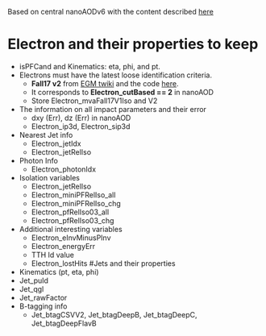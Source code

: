 Based on central nanoAODv6 with the content described [here](https://cms-nanoaod-integration.web.cern.ch/integration/master-102X/data101X_doc.html)
# Electron and their properties to keep
+ isPFCand and Kinematics: eta, phi, and pt.
+ Electrons must have the latest loose identification criteria.
   + **Fall17 v2** from [EGM twiki](https://twiki.cern.ch/twiki/bin/view/CMS/CutBasedElectronIdentificationRun2#Cut_Based_Electron_ID_for_Run_2) and the code [here](https://github.com/cms-egamma/ggAnalysis/blob/102X-egpos2019/ggNtuplizer/plugins/ggNtuplizer_electrons.cc#L630-L655). 
   + It corresponds to **Electron_cutBased == 2** in nanoAOD
   + Store Electron_mvaFall17V1Iso and V2
+ The information on all impact parameters and their error
   + dxy (Err), dz (Err) in nanoAOD
   + Electron_ip3d, Electron_sip3d
+ Nearest Jet info
   + Electron_jetIdx
   + Electron_jetRelIso
+ Photon Info
   + Electron_photonIdx
+ Isolation variables
   + Electron_jetRelIso
   + Electron_miniPFRelIso_all
   + Electron_miniPFRelIso_chg
   + Electron_pfRelIso03_all
   + Electron_pfRelIso03_chg
+ Additional interesting variables
   + Electron_eInvMinusPInv
   + Electron_energyErr
   + TTH Id value
   + Electron_lostHits
#Jets and their properties
+ Kinematics (pt, eta, phi)
+ Jet_puId
+ Jet_qgl
+ Jet_rawFactor
+ B-tagging info
   + Jet_btagCSVV2, Jet_btagDeepB, Jet_btagDeepC, Jet_btagDeepFlavB
